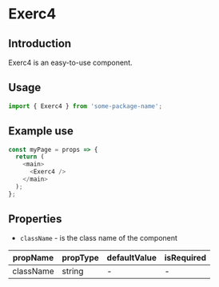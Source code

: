 # Exerc4

<!-- STORY -->

## Introduction

Exerc4 is an easy-to-use component.

## Usage

```javascript
import { Exerc4 } from 'some-package-name';
```

## Example use

```javascript
const myPage = props => {
  return (
    <main>
      <Exerc4 />
    </main>
  );
};
```

## Properties

- `className` - is the class name of the component

| propName  | propType | defaultValue | isRequired |
| --------- | -------- | ------------ | ---------- |
| className | string   | -            | -          |
